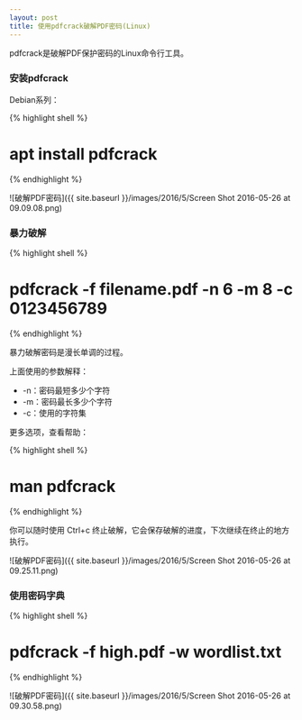 ```yaml
---
layout: post
title: 使用pdfcrack破解PDF密码(Linux)
---
```


pdfcrack是破解PDF保护密码的Linux命令行工具。

### 安装pdfcrack

Debian系列：

{% highlight shell %}
# apt install pdfcrack
{% endhighlight %}

![破解PDF密码]({{ site.baseurl }}/images/2016/5/Screen Shot 2016-05-26 at 09.09.08.png)

### 暴力破解

{% highlight shell %}
# pdfcrack -f filename.pdf -n 6 -m 8 -c 0123456789
{% endhighlight %}

暴力破解密码是漫长单调的过程。

上面使用的参数解释：

* -n：密码最短多少个字符
* -m：密码最长多少个字符
* -c：使用的字符集

更多选项，查看帮助：

{% highlight shell %}
# man pdfcrack
{% endhighlight %}

你可以随时使用 Ctrl+c 终止破解，它会保存破解的进度，下次继续在终止的地方执行。

![破解PDF密码]({{ site.baseurl }}/images/2016/5/Screen Shot 2016-05-26 at 09.25.11.png)

### 使用密码字典

{% highlight shell %}
# pdfcrack -f high.pdf -w wordlist.txt
{% endhighlight %}

![破解PDF密码]({{ site.baseurl }}/images/2016/5/Screen Shot 2016-05-26 at 09.30.58.png)